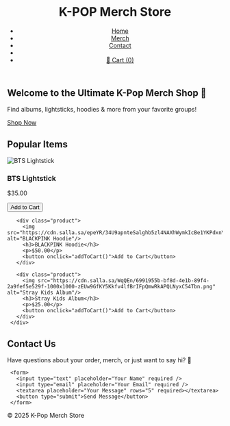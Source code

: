 <!DOCTYPE html>
 <html lang="en">
 <head>
   <meta charset="UTF-8" />
   <meta name="viewport" content="width=device-width, initial-scale=1.0"/>
   <title>K-Pop Merch Shop</title>
   <link rel="stylesheet" href="style.css"/>
 </head>
 <body>
   <header>
     <h1>K-POP Merch Store</h1>
     <nav>
       <ul>
         <li><a href="#">Home</a></li>
         <li><a href="#">Merch</a></li>
         <li><a href="#">Contact</a></li>
         <li class="cart-link">
           <li><a href="#" id="cart-btn">🛒 Cart (<span id="cart-count">0</span>)</a></li>
       </ul>
     </nav>
   </header>
   <section class="hero">
     <h2>Welcome to the Ultimate K-Pop Merch Shop 💜</h2>
     <p>Find albums, lightsticks, hoodies & more from your favorite groups!</p>
     <a href="#products" class="btn">Shop Now</a>
   </section>
   <main>
     <h2>Popular Items</h2>
     <div class="products">
       <div class="product">
         <img src="https://cdn.salla.sa/VwrlW/Bh2aCCGO7ysDfsojULblLI02AjAbzcpd8qi4UpGA.jpg" alt="BTS Lightstick"/>
         <h3>BTS Lightstick</h3>
         <p>$35.00</p>
         <button onclick="addToCart()">Add to Cart</button>
       </div>
 
       <div class="product">
         <img src="https://cdn.salla.sa/epeYR/34U9apnteSalghb5zl4NAXhWymkIcBe1YKPdxnYm.jpg" alt="BLACKPINK Hoodie"/>
         <h3>BLACKPINK Hoodie</h3>
         <p>$50.00</p>
         <button onclick="addToCart()">Add to Cart</button>
       </div>
 
       <div class="product">
         <img src="https://cdn.salla.sa/WqQEn/6991955b-bf8d-4e1b-89f4-2a9fef5e529f-1000x1000-zEUw9GfKY5Kkfv4lfBrIFpQmwRkAPQLNyxC54Tbn.png" alt="Stray Kids Album"/>
         <h3>Stray Kids Album</h3>
         <p>$25.00</p>
         <button onclick="addToCart()">Add to Cart</button>
       </div>
     </div>
   </main>
   <section class="contact" id="contact">
     <h2>Contact Us</h2>
     <p>Have questions about your order, merch, or just want to say hi? 💜</p>
     
     <form>
       <input type="text" placeholder="Your Name" required />
       <input type="email" placeholder="Your Email" required />
       <textarea placeholder="Your Message" rows="5" required></textarea>
       <button type="submit">Send Message</button>
     </form>
   </section>
   <footer>
     <p>&copy; 2025 K-Pop Merch Store</p>
   </footer>
 
   <script src="kpop.js"></script>
   <link rel="stylesheet" href="kstyle.css" />
 </body>
 </html>
